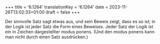 +++
title = '6.1264'
translationKey = '6.1264'
date = 2023-11-26T13:02:33+01:00
draft = false
+++

Der sinnvolle Satz sagt etwas aus, und sein Beweis zeigt, dass es so ist; in der Logik ist jeder Satz die Form eines Beweises.
Jeder Satz der Logik ist ein in Zeichen dargestellter modus ponens. (Und den modus ponens kann man nicht durch einen Satz ausdrücken.)
